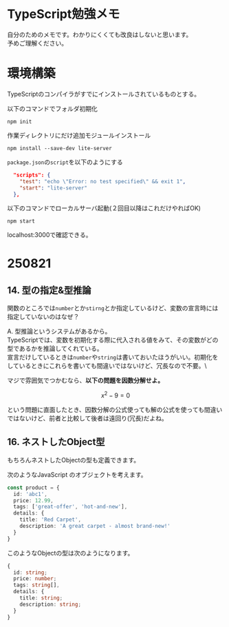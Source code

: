 # TypeScript勉強メモ

自分のためのメモです。わかりにくくても改良はしないと思います。\
予めご理解ください。

# 環境構築
TypeScriptのコンパイラがすでにインストールされているものとする。

以下のコマンドでフォルダ初期化
```
npm init
```
作業ディレクトリにだけ追加モジュールインストール
```
npm install --save-dev lite-server
```
`package.json`の`script`を以下のようにする
```json
  "scripts": {
    "test": "echo \"Error: no test specified\" && exit 1",
    "start": "lite-server"
  },
```
以下のコマンドでローカルサーバ起動(２回目以降はこれだけやればOK)
```
npm start
```
localhost:3000で確認できる。


# 250821

## 14. 型の指定&型推論
関数のところでは`number`とか`stirng`とか指定しているけど、変数の宣言時には指定していないのはなぜ？

A. 型推論というシステムがあるから。\
TypeScriptでは、変数を初期化する際に代入される値をみて、その変数がどの型であるかを推論してくれている。\
宣言だけしているときは`number`や`string`は書いておいたほうがいい。初期化をしているときにこれらを書いても間違いではないけど、冗長なので不要。\

マジで雰囲気でつかむなら、**以下の問題を因数分解せよ。**
```math
x^2 - 9 = 0
```
という問題に直面したとき、因数分解の公式使っても解の公式を使っても間違いではないけど、前者と比較して後者は遠回り(冗長)だよね。

## 16. ネストしたObject型

もちろんネストしたObjectの型も定義できます。

次のようなJavaScript のオブジェクトを考えます。
```typescript
const product = {
  id: 'abc1',
  price: 12.99,
  tags: ['great-offer', 'hot-and-new'],
  details: {
    title: 'Red Carpet',
    description: 'A great carpet - almost brand-new!'
  }
}
```
このようなObjectの型は次のようになります。
```typescript
{
  id: string;
  price: number;
  tags: string[],
  details: {
    title: string;
    description: string;
  }
}
```